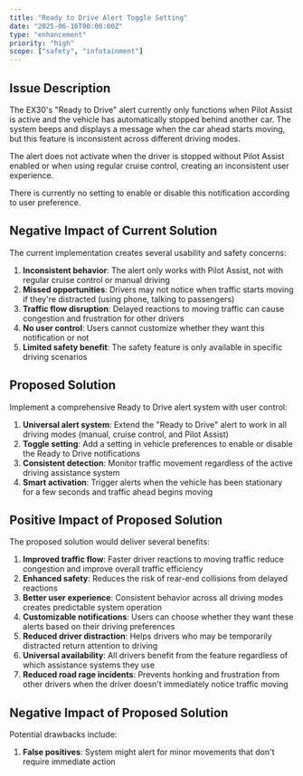 ```yaml
---
title: "Ready to Drive Alert Toggle Setting"
date: "2025-06-16T00:00:00Z"
type: "enhancement"
priority: "high"
scope: ["safety", "infotainment"]
---
```


## Issue Description

The EX30's "Ready to Drive" alert currently only functions when Pilot Assist is active and the vehicle has automatically stopped behind another car. The system beeps and displays a message when the car ahead starts moving, but this feature is inconsistent across different driving modes.

The alert does not activate when the driver is stopped without Pilot Assist enabled or when using regular cruise control, creating an inconsistent user experience.

There is currently no setting to enable or disable this notification according to user preference.

## Negative Impact of Current Solution

The current implementation creates several usability and safety concerns:

1. **Inconsistent behavior**: The alert only works with Pilot Assist, not with regular cruise control or manual driving
2. **Missed opportunities**: Drivers may not notice when traffic starts moving if they're distracted (using phone, talking to passengers)
3. **Traffic flow disruption**: Delayed reactions to moving traffic can cause congestion and frustration for other drivers
4. **No user control**: Users cannot customize whether they want this notification or not
5. **Limited safety benefit**: The safety feature is only available in specific driving scenarios

## Proposed Solution

Implement a comprehensive Ready to Drive alert system with user control:

1. **Universal alert system**: Extend the "Ready to Drive" alert to work in all driving modes (manual, cruise control, and Pilot Assist)
2. **Toggle setting**: Add a setting in vehicle preferences to enable or disable the Ready to Drive notifications
3. **Consistent detection**: Monitor traffic movement regardless of the active driving assistance system
4. **Smart activation**: Trigger alerts when the vehicle has been stationary for a few seconds and traffic ahead begins moving

## Positive Impact of Proposed Solution

The proposed solution would deliver several benefits:

1. **Improved traffic flow**: Faster driver reactions to moving traffic reduce congestion and improve overall traffic efficiency
2. **Enhanced safety**: Reduces the risk of rear-end collisions from delayed reactions
3. **Better user experience**: Consistent behavior across all driving modes creates predictable system operation
4. **Customizable notifications**: Users can choose whether they want these alerts based on their driving preferences
5. **Reduced driver distraction**: Helps drivers who may be temporarily distracted return attention to driving
6. **Universal availability**: All drivers benefit from the feature regardless of which assistance systems they use
7. **Reduced road rage incidents**: Prevents honking and frustration from other drivers when the driver doesn't immediately notice traffic moving

## Negative Impact of Proposed Solution

Potential drawbacks include:

1. **False positives**: System might alert for minor movements that don't require immediate action
